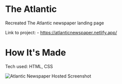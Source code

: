 # The Atlantic
Recreated The Atlantic newspaper landing page

Link to project: - https://atlanticnewspaper.netlify.app/

# How It's Made
Tech used: HTML, CSS

![Atlantic Newspaper Hosted Screenshot](/relative/path/to/atl-hosted-screenshot.jpg?raw=true "Atlantic Newspaper Hosted Screenshot")